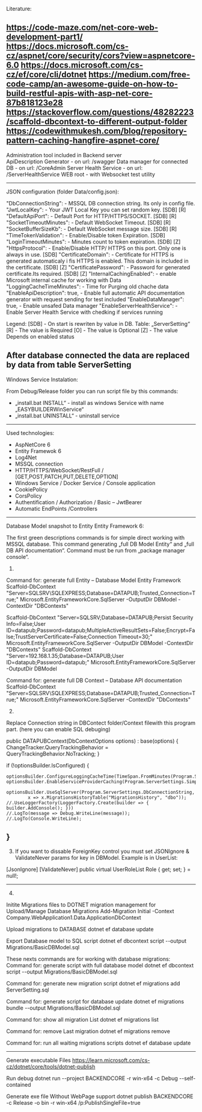 Literature:

https://code-maze.com/net-core-web-development-part1/
https://docs.microsoft.com/cs-cz/aspnet/core/security/cors?view=aspnetcore-6.0
https://docs.microsoft.com/cs-cz/ef/core/cli/dotnet
https://medium.com/free-code-camp/an-awesome-guide-on-how-to-build-restful-apis-with-asp-net-core-87b818123e28
https://stackoverflow.com/questions/48282223/scaffold-dbcontext-to-different-output-folder
https://codewithmukesh.com/blog/repository-pattern-caching-hangfire-aspnet-core/
--------------------------------------------------------------------------------------------------------------
Administration tool included in Backend server\
ApiDescription Generator - on url: /swagger
Data manager for connected DB - on url: /CoreAdmin
Server Health Service - on url: /ServerHealthService
WEB root  - with Websocket test utility

--------------------------------------------------------------------------------------------------------------
JSON configuration  (folder Data/config.json):

"DbConnectionString":      -  MSSQL DB connection string. Its only in config file.
"JwtLocalKey": 	        - Your JWT Local Key you can set random key. [SDB] [R]
"DefaultApiPort":	        - Default Port for HTTP/HTTPS/SOCKET. [SDB] [R]
"SocketTimeoutMinutes":  - Default WebSocket Timeout. [SDB] [R]
"SocketBufferSizeKb":      - Default WebSocket message size. [SDB] [R]
"TimeTokenValidation":    - Enable/Disable token Expiration. [SDB]
"LoginTimeoutMinutes":    - Minutes count to token expiration. [SDB] [Z]
"HttpsProtocol":	        - Enable/Disable HTTP/ HTTPS on this port. Only one is always in use. [SDB] 
"CertificateDomain":         - Certificate for HTTPS is generated automaticaly i fis HTTPS is enabled.
                               This domain is included in the certificate. [SDB] [Z]
"CertificatePassword":       - Password for generated certificate.Its required. [SDB] [Z]
"InternalCachingEnabled":  - enable Microsoft internal cache for working with Data
"LoggingCacheTimeMinutes": - Time for Purging old chache data
"EnableApiDescription": true, - Enable full automatic API documentation generator with request sending for test included
"EnableDataManager": true,    - Enable unsafed Data manager
"EnableServerHealthService":  - Enable Server Health Service with chedking if services running

Legend: 
[SDB]	-  On start is rewriten by value in DB. Table: „ServerSetting“
[R]	- The value is Required
[O]	- The value is Optional 
[Z]	- The value Depends on enabled status

After database connected the data are replaced by data from table ServerSetting
--------------------------------------------------------------------------------------------------------------

Windows Service Instalation:

From Debug/Release folder you can run script file by this commands:
-	„install.bat INSTALL“  - install as windows Service with name „EASYBUILDERWinService“
-	„install.bat UNINSTALL“  - uninstall service
  
--------------------------------------------------------------------------------------------------------------


Used technologies:

-	AspNetCore 6
-	Entity Framewok 6
-	Log4Net
-	MSSQL connection
-	HTTP/HTTPS/WebSocket/RestFull / [GET,POST,PATCH,PUT,DELETE,OPTION]
-	Windows Service / Docker Service / Console application
-	CookiePolicy
-	CorsPolicy
-	Authentification / Authorization / Basic – JwtBearer
-	Automatic EndPoints /Controllers

--------------------------------------------------------------------------------------------------------------

Database Model snapshot to Entity Entity Framework 6:

The first green descriptions commands is for simple direct working with MSSQL database. 
This command generating „full DB Model Entity“ and „full DB API documentation“. 
Command must be run from „package manager console“.

1)
Command for: generate full Entity – Database Model Entity Framework
Scaffold-DbContext "Server=SQLSRV\SQLEXPRESS;Database=DATAPUB;Trusted_Connection=True;" Microsoft.EntityFrameworkCore.SqlServer -OutputDir DBModel -ContextDir "DBContexts"

Scaffold-DbContext "Server=SQLSRV;Database=DATAPUB;Persist Security Info=False;User ID=datapub;Password=datapub;MultipleActiveResultSets=False;Encrypt=False;TrustServerCertificate=False;Connection Timeout=30;" Microsoft.EntityFrameworkCore.SqlServer -OutputDir DBModel -ContextDir "DBContexts"
Scaffold-DbContext "Server=192.168.1.35;Database=DATAPUB;User ID=datapub;Password=datapub;" Microsoft.EntityFrameworkCore.SqlServer -OutputDir DBModel


Command for: generate full DB Context – Database API documentation
Scaffold-DbContext "Server=SQLSRV\SQLEXPRESS;Database=DATAPUB;Trusted_Connection=True;" Microsoft.EntityFrameworkCore.SqlServer -ContextDir "DbContexts"

2)
Replace Connection string in DBContect folder/Context filewith this program part. 
(here you can enable SQL debuging)

public DATAPUBContext(DbContextOptions<DATAPUBContext> options)
    : base(options)
{ 
    ChangeTracker.QueryTrackingBehavior = QueryTrackingBehavior.NoTracking;
}

if (!optionsBuilder.IsConfigured)
{

    optionsBuilder.ConfigureLoggingCacheTime(TimeSpan.FromMinutes(Program.ServerSettings.SimpleCacheTimeMinutes));
    optionsBuilder.EnableServiceProviderCaching(Program.ServerSettings.SimpleCachingEnabled);

    optionsBuilder.UseSqlServer(Program.ServerSettings.DbConnectionString,
            x => x.MigrationsHistoryTable("MigrationsHistory", "dbo"));
    //.UseLoggerFactory(LoggerFactory.Create(builder => { builder.AddConsole(); }))
    //.LogTo(message => Debug.WriteLine(message));
    //.LogTo(Console.WriteLine);
}
--------------------------------------------------------------------------------------------------------------

3) If you want to dissable ForeignKey control you must set JSONIgnore & ValidateNever params for key in DBModel. Example is in UserList:

[JsonIgnore]
[ValidateNever]
public virtual UserRoleList Role { get; set; } = null!;

--------------------------------------------------------------------------------------------------------------

4)

Initite Migrations files to DOTNET migration management for Upload/Manage Database Migrations
Add-Migration Initial -Context Company.WebApplication1.Data.ApplicationDbContext

Upload migrations to DATABASE
dotnet ef database update

Export Database model to SQL script
dotnet ef dbcontext script --output Migrations/BasicDBModel.sql

These nexts commands are for working with database migrations:
Command for: generate script with full database model
dotnet ef dbcontext script --output Migrations/BasicDBModel.sql

Command for: generate new migration script
dotnet ef migrations add ServerSetting.sql

Command for: generate script for database update
dotnet ef migrations bundle --output Migrations/BasicDBModel.sql

Command for: show all migration List
dotnet ef migrations list

Command for: remove Last migration
dotnet ef migrations remove

Command for: run all waiting migrations scripts 
dotnet ef database update

--------------------------------------------------------------------------------------------------------------

Generate executable Files 
https://learn.microsoft.com/cs-cz/dotnet/core/tools/dotnet-publish

Run debug 
dotnet run --project BACKENDCORE -r win-x64 -c Debug --self-contained

Generate exe file Without WebPage support
dotnet publish BACKENDCORE -c Release -o bin -r win-x64 /p:PublishSingleFile=true

